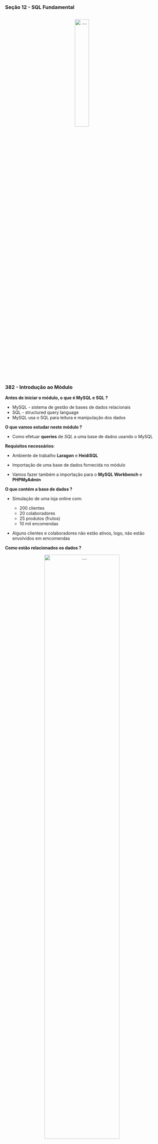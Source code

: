##
### Seção 12 - SQL Fundamental
##



<p align="center">
  <img alt="...." src="../Seção 9.12 - SQL Fundamental/assets/sql-database.png" width="30%">
</p>



### 382 - Introdução ao Módulo

**Antes de iniciar o módulo, o que é MySQL e SQL ?**

- MySQL - sistema de gestão de bases de dados relacionais
- SQL - structured query language
- MySQL usa o SQL para leitura e manipulação dos dados


**O que vamos estudar neste módulo ?**

- Como efetuar **queries** de *SQL* a uma base de dados usando o MySQL


**Requisitos necessários**:

- Ambiente de trabalho **Laragon** e **HeidiSQL**
- Importação de uma base de dados fornecida no módulo

- Vamos fazer também a importação para o **MySQL Workbench** e **PHPMyAdmin**


**O que contém a base de dados ?**

- Simulação de uma loja online com:
    - 200 clientes
    - 20 colaboradores
    - 25 produtos (frutos)
    - 10 mil encomendas

- Alguns clientes e colaboradores não estão ativos, logo, não estão envolvidos em emcomendas


**Como estão relacionados os dados ?**


<p align="center">
  <img alt="...." src="../Seção 9.12 - SQL Fundamental/assets/sql-fun.jpg" width="70%">
</p>


**Como são habitualmente devolvidos os resultados?**

- Em **PHP** são frequentemente recebidos como **arrays associativos** ou arrays de **objetos**


<p align="center">
  <img alt="...." src="../Seção 9.12 - SQL Fundamental/assets/arrays-assc.jpg" width="70%">
</p>


**Como são habitualmente devolvidos os resultados ?**

- Em **JavaScript** são frequentemente recebidos como:
    - **JSON** (JavaScript Object Notation)
    - Arrays de **objetos**
    - Arrays **associativos** (menos comum)


- Base de dados
    - udemy_loja_online


- **Laragon**
  - Downloads: https://laragon.org/download/index.html

- **HeidiSQL**
  - Downloads: https://www.heidisql.com/download.php

- **MySQL Workbench**
  - Downloads: https://dev.mysql.com/downloads/workbench/

- **PHPMyAdmin**
  - Localhost: http://localhost/phpmyadmin/

- **Visual Studio Code**
  - Downloads: https://code.visualstudio.com/download


- Sem projeto

- Exemplo:
    - sql-fundamental_01


### 383 - Importação da Base de Dados & Utilização no HeidiSQL


**Comandos SQL**

- Selecionar todos os clientes 

```sql
SELECT * FROM clientes
```

- Sem projeto

- Exemplo:
    - sql-fundamental_02





### 384 - Importação da Base de Dados & Utilização no MySQL Workbench



- **DICAS**

```txt

Como deixar o Workbenche no Tema Escuro

Abra o MySQL Workbench. No menu superior, clique em "Edit" (Editar) e selecione "Preferences" (Preferências). Na janela de preferências, localize e clique em "Appearance" (Aparência) no painel esquerdo. No painel direito, você deve encontrar a opção "Interface Theme" (Tema da Interface).

Not
```

- Sem projeto

- Exemplo:
    - sql-fundamental_03




### 385 - Importação da Base de Dados & Utilização no PhpMyAdmin

- Clicar no btn direito no Laragon MySQL/PhpMyAdmin

- PhpMyAdmin
  - Localhost: http://localhost/phpmyadmin/



- Sem projeto

- Exemplo:
    - sql-fundamental_04



### 386 - Algumas Notas Sobre a Sintaxe Do SQL

- Antes de avançar com os exemplos, apenas algumas notas sobre a sintaxe do **SQL**


- As palavras reservadas são case-insensitive
```sql
SELECT = select
```

- Podemos criar **queries** numa linha ou múltiplas linhas
- Podemos efetuar imensas operações numa BD através de SQL
- Nem todas as funlçoes de SQL estão disponíveis de igual modo em diferentes Sistemas de Gestão de Bases de Dados




- Sem projeto

- Exemplo:
    - sql-fundamental_05






### 387 - Introdução ao SELECT


- Exemplo:
    - sql-fundamental_06




### 388 - Ordenar Dados com ORDER BY

- Exemplo:
    - sql-fundamental_07



### 389 - Limitar o Número de Registos com LIMIT & OFFSET

- Exemplo:
    - sql-fundamental_08



### 390 - Obter Dados Únicos com DISTINCT

- Exemplo:
    - sql-fundamental_09



### 391 - Introdução à Cláusula WHERE

- Exemplo:
    - sql-fundamental_10



### 392 - Operadores de Comparação

- Exemplo:
    - sql-fundamental_11




### 393 - Operadores Lógicos - Parte 1

- Exemplo:
    - sql-fundamental_12




### 394 - Operadores Lógicos - Parte 2

- Exemplo:
    - sql-fundamental_13



### 395 - IS NULL & IS NOT NULL


- Exemplo:
    - sql-fundamental_14





### 396 - Alias

- Exemplo:
    - sql-fundamental_15


### 397 - CONCAT & CONCAT_WS

- Exemplo:
    - sql-fundamental_16



### 398 - Organização das Instruções de uma Query

- Exemplo:
    - sql-fundamental_17



### 399 - Introdução as JOINS

- Exemplo:
    - sql-fundamental_18


### 400 - Exercícios Práticos com JOINS - Parte 1

- Exemplo:
    - sql-fundamental_19



### 401 - Exercícios Práticos com JOINS - Parte 2

- Exemplo:
    - sql-fundamental_20


### 402 - Funções de Agregação - COUNT

- Exemplo:
    - sql-fundamental_21



### 403 - Funções de Agregação - MIN & MAX

- Exemplo:
    - sql-fundamental_22


### 404 - Funções de Agregação - AVG & SUM

- Exemplo:
    - sql-fundamental_23


### 405 - Introdução ao Uso de Subqueries & GROUP BY

- Exemplo:
    - sql-fundamental_24


### 406 - GROUP BY com Mais Exemplos

- Exemplo:
    - sql-fundamental_25


### 407 - HAVING

- Exemplo:
    - sql-fundamental_26
  

### 408 - UNION & UNION ALL

- Exemplo:
    - sql-fundamental_27


### 409 - Simples Case & Searched Case

- Exemplo:
    - sql-fundamental_28


### 410 - INSERT

- Exemplo:
    - sql-fundamental_29



### 411 - UPDATE

- Exemplo:
    - sql-fundamental_30



### 412 - DELETE

- Exemplo:
    - sql-fundamental_31


### 413 - SQL Data Type

- Sem projeto

- Exemplo:
    - sql-fundamental_32


### 414 - CREATE TABLE

- Exemplo:
    - sql-fundamental_33



### 415 - Primary Key & Foreing Key

- Exemplo:
    - sql-fundamental_34



### 416 - ALTER TABLE

- Exemplo:
    - sql-fundamental_35



### 417 - DROP TABLE & TRUNCATE Table

- Exemplo:
    - sql-fundamental_36


### 418 - Exercícios com a Loja Online - Parte 1

- Exemplo:
    - sql-fundamental_37


### 419 - Exercícios com a Loja Online - Parte 2

- Exemplo:
    - sql-fundamental_38


### 420 - Exercícios com a Loja Online - Parte 3

- Exemplo:
    - sql-fundamental_39



### 421 - Inserir uma Nova Encomenda na Loja Online

- Exemplo:
    - sql-fundamental_40



### 422 - Eliminar uma Nova Encomenda na Loja Online

- Exemplo:
    - sql-fundamental_41


### 423 - Funções do SQL que Podem Ser Úteis - Strings - Parte 1

- Exemplo:
    - sql-fundamental_42



### 424 - Funções do SQL que Podem Ser Úteis - Strings - Parte 2

- Exemplo:
    - sql-fundamental_43



### 425 - Funções do SQL que Podem Ser Úteis - Números

- Exemplo:
    - sql-fundamental_44






















































































































































